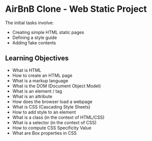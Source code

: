 # AirBnB Clone - Web Static Project

The initial tasks involve:
- Creating simple HTML static pages
- Defining a style guide
- Adding fake contents

## Learning Objectives
- What is HTML
- How to create an HTML page
- What is a markup language
- What is the DOM (Document Object Model)
- What is an element / tag
- What is an attribute
- How does the browser load a webpage
- What is CSS (Cascading Style Sheets)
- How to add style to an element
- What is a class (in the context of HTML/CSS)
- What is a selector (in the context of CSS)
- How to compute CSS Specificity Value
- What are Box properties in CSS
